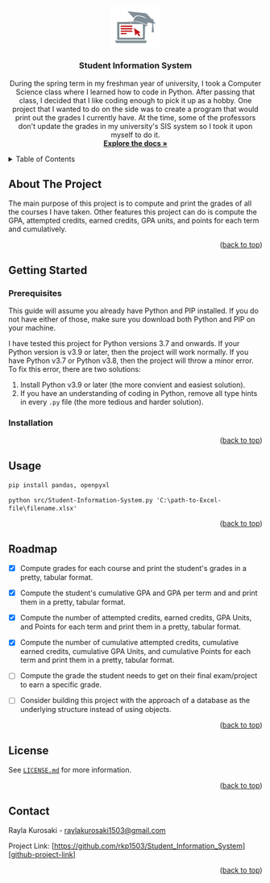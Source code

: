 <!--
Author: Rayla Kurosaki
GitHub: https://github.com/rkp1503
-->

<a name="readme-top"></a>



<!-- PROJECT LOGO -->
<br />
<div align="center">
  <a href="https://github.com/rkp1503/Student_Information_System">
    <img src="assets/logo.png" alt="Logo" width="100" height="auto">
  </a>

<h3 align="center">Student Information System</h3>

  <p align="center">
    During the spring term in my freshman year of university, I took a Computer Science class where I learned how to code in Python. After passing that class, I decided that I like coding enough to pick it up as a hobby. One project that I wanted to do on the side was to create a program that would print out the grades I currently have. At the time, some of the professors don't update the grades in my university's SIS system so I took it upon myself to do it.
    <br />
    <a href="https://github.com/rkp1503/Student_Information_System/docs"><strong>Explore the docs »</strong></a>
    <br />
  </p>
</div>



<!-- TABLE OF CONTENTS -->
<details>
  <summary>Table of Contents</summary>
  <ol>
    <li>
      <a href="#about-the-project">About The Project</a>
    </li>
    <li>
      <a href="#getting-started">Getting Started</a>
      <ul>
        <li><a href="#prerequisites">Prerequisites</a></li>
        <li><a href="#installation">Installation</a></li>
      </ul>
    </li>
    <li><a href="#usage">Usage</a></li>
    <li><a href="#roadmap">Roadmap</a></li>
    <li><a href="#license">License</a></li>
    <li><a href="#contact">Contact</a></li>
  </ol>
</details>



<!-- ABOUT THE PROJECT -->
## About The Project

The main purpose of this project is to compute and print the grades of all the courses I have taken. Other features this project can do is compute the GPA, attempted credits, earned credits, GPA units, and points for each term and cumulatively.

<p align="right">(<a href="#readme-top">back to top</a>)</p>



<!-- GETTING STARTED -->
## Getting Started

### Prerequisites

This guide will assume you already have Python and PIP installed. If you do not have either of those, make sure you download both Python and PIP on your machine.

I have tested this project for Python versions 3.7 and onwards. If your Python version is v3.9 or later, then the project will work normally. If you have Python v3.7 or Python v3.8, then the project will throw a minor error. To fix this error, there are two solutions:
1. Install Python v3.9 or later (the more convient and easiest solution).
2. If you have an understanding of coding in Python, remove all type hints in every `.py` file (the more tedious and harder solution).

<!-- Requires to import pandas and openpyxl -->

### Installation

<p align="right">(<a href="#readme-top">back to top</a>)</p>



<!-- USAGE EXAMPLES -->
## Usage

```
pip install pandas, openpyxl
```

```
python src/Student-Information-System.py 'C:\path-to-Excel-file\filename.xlsx'
```

<p align="right">(<a href="#readme-top">back to top</a>)</p>



<!-- ROADMAP -->
## Roadmap

- [x] Compute grades for each course and print the student's grades in a pretty, tabular format. 
- [x] Compute the student's cumulative GPA and GPA per term and and print them in a pretty, tabular format.
- [x] Compute the number of attempted credits, earned credits, GPA Units, and Points for each term and print them in a pretty, tabular format.
- [x] Compute the number of cumulative attempted credits, cumulative earned credits, cumulative GPA Units, and cumulative Points for each term and print them in a pretty, tabular format.
- [ ] Compute the grade the student needs to get on their final exam/project to earn a specific grade.
- [ ] Consider building this project with the approach of a database as the underlying structure instead of using objects.


<p align="right">(<a href="#readme-top">back to top</a>)</p>



<!-- LICENSE -->
## License

See [`LICENSE.md`](LICENSE.md) for more information.

<p align="right">(<a href="#readme-top">back to top</a>)</p>



<!-- CONTACT -->
## Contact

Rayla Kurosaki - raylakurosaki1503@gmail.com

Project Link: [https://github.com/rkp1503/Student_Information_System][github-project-link]

<p align="right">(<a href="#readme-top">back to top</a>)</p>

<!-- MARKDOWN LINKS & IMAGES -->
<!-- https://www.markdownguide.org/basic-syntax/#reference-style-links -->
[github-project-link]: https://github.com/rkp1503/Student_Information_System
